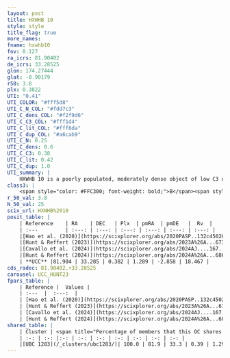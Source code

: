 ```yaml
---
layout: post
title: HXWHB 10
style: style
title_flag: true
more_names: 
fname: hxwhb10
fov: 0.127
ra_icrs: 81.90402
de_icrs: 33.28525
glon: 174.27444
glat: -0.90179
r50: 3.8
plx: 0.3822
UTI: "0.41"
UTI_COLOR: "#fff5d8"
UTI_C_N_COL: "#fdd7c3"
UTI_C_dens_COL: "#f2f9d6"
UTI_C_C3_COL: "#fff1d4"
UTI_C_lit_COL: "#fff6da"
UTI_C_dup_COL: "#a6cab9"
UTI_C_N: 0.25
UTI_C_dens: 0.6
UTI_C_C3: 0.38
UTI_C_lit: 0.42
UTI_C_dup: 1.0
UTI_summary: |
    HXWHB 10 is a poorly populated, moderately dense object of low C3 quality. It is poorly studied in the literature. This object shares a large percentage of members with a later reported entry.
class3: |
    <span style="color: #FFC300; font-weight: bold;">B</span><span style="color: red; font-weight: bold;">C</span>
r_50_val: 3.8
N_50_val: 25
scix_url: HXWHB%2010
posit_table: |
    | Reference    | RA    | DEC   | Plx  | pmRA  | pmDE   |  Rv  |
    | :---         | :---: | :---: | :---: | :---: | :---: | :---: |
    |[Hao et al. (2020)](https://scixplorer.org/abs/2020PASP..132c4502H) | 81.94 | 33.28 | 0.32 | 1.32 | -2.93 | -- |
    |[Hunt & Reffert (2023)](https://scixplorer.org/abs/2023A%26A...673A.114H) | 81.93 | 33.283 | 0.387 | 1.258 | -2.836 | 5.788 |
    |[Cavallo et al. (2024)](https://scixplorer.org/abs/2024AJ....167...12C) | 81.908 | 33.283 | 0.387 | -- | -- | -- |
    |[Hunt & Reffert (2024)](https://scixplorer.org/abs/2024A%26A...686A..42H) | 81.93 | 33.283 | 0.387 | 1.258 | -2.836 | 5.788 |
    | **UCC** |81.904 | 33.285 | 0.382 | 1.289 | -2.858 | 18.467 | 
cds_radec: 81.90402,+33.28525
carousel: UCC_HUNT23
fpars_table: |
    | Reference |  Values |
    | :---  |  :---:  |
    | [Hao et al. (2020)](https://scixplorer.org/abs/2020PASP..132c4502H) | `AG=1.28, d_pc=3092.5, logt=8.5` |
    | [Hunt & Reffert (2023)](https://scixplorer.org/abs/2023A%26A...673A.114H) | `AV50=0.938, diffAV50=0.716, MOD50=11.782, logAge50=8.606` |
    | [Cavallo et al. (2024)](https://scixplorer.org/abs/2024AJ....167...12C) | `AV50=0.8, dMod50=11.83, logAge50=8.69, [Fe/H]50=0.38` |
    | [Hunt & Reffert (2024)](https://scixplorer.org/abs/2024A%26A...686A..42H) | `MassJ=342.609` |
shared_table: |
    | Cluster | <span title="Percentage of members that this OC shares with the ones listed">%</span>   | RA   | DEC   | Plx   | pmRA  | pmDE  | Rv | UTI |
    | :-: | :-: |:-: | :-: | :-: | :-: | :-: | :-: | :-: |
    |[UBC 1283](/_clusters/ubc1283/)| 100.0 | 81.9 | 33.3 | 0.39 | 1.29 | -2.85 | 18.47 |0.13 |
---
```

